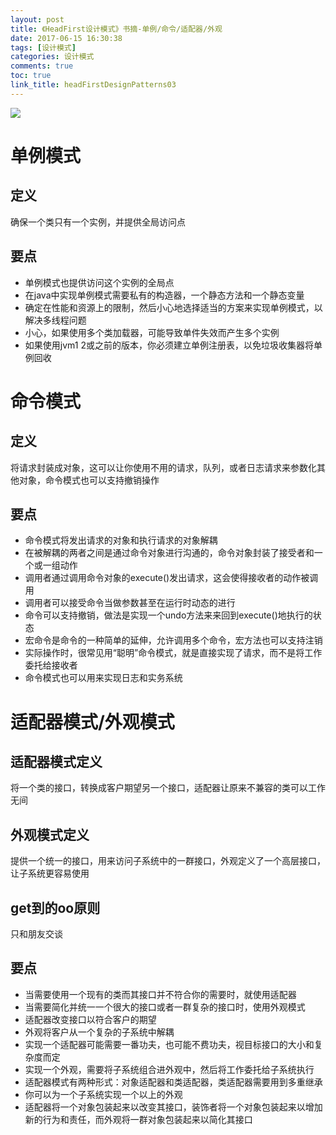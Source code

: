 ```yaml
---
layout: post
title: 《HeadFirst设计模式》书摘-单例/命令/适配器/外观
date: 2017-06-15 16:30:38
tags: [设计模式]
categories: 设计模式
comments: true
toc: true
link_title: headFirstDesignPatterns03
---
```

![](http://onxkn9cbz.bkt.clouddn.com/dp01.jpg)
<!--more-->
# 单例模式
## 定义
确保一个类只有一个实例，并提供全局访问点
## 要点
- 单例模式也提供访问这个实例的全局点
- 在java中实现单例模式需要私有的构造器，一个静态方法和一个静态变量
- 确定在性能和资源上的限制，然后小心地选择适当的方案来实现单例模式，以解决多线程问题
- 小心，如果使用多个类加载器，可能导致单件失效而产生多个实例
- 如果使用jvm1 2或之前的版本，你必须建立单例注册表，以免垃圾收集器将单例回收

# 命令模式
## 定义
将请求封装成对象，这可以让你使用不用的请求，队列，或者日志请求来参数化其他对象，命令模式也可以支持撤销操作
## 要点
- 命令模式将发出请求的对象和执行请求的对象解耦
- 在被解耦的两者之间是通过命令对象进行沟通的，命令对象封装了接受者和一个或一组动作
- 调用者通过调用命令对象的execute()发出请求，这会使得接收者的动作被调用
- 调用者可以接受命令当做参数甚至在运行时动态的进行
- 命令可以支持撤销，做法是实现一个undo方法来来回到execute()地执行的状态
- 宏命令是命令的一种简单的延伸，允许调用多个命令，宏方法也可以支持注销
- 实际操作时，很常见用“聪明”命令模式，就是直接实现了请求，而不是将工作委托给接收者
- 命令模式也可以用来实现日志和实务系统

# 适配器模式/外观模式
## 适配器模式定义
将一个类的接口，转换成客户期望另一个接口，适配器让原来不兼容的类可以工作无间
## 外观模式定义
提供一个统一的接口，用来访问子系统中的一群接口，外观定义了一个高层接口，让子系统更容易使用
## get到的oo原则
只和朋友交谈
## 要点
- 当需要使用一个现有的类而其接口并不符合你的需要时，就使用适配器
- 当需要简化并统一一个很大的接口或者一群复杂的接口时，使用外观模式
- 适配器改变接口以符合客户的期望
- 外观将客户从一个复杂的子系统中解耦
- 实现一个适配器可能需要一番功夫，也可能不费功夫，视目标接口的大小和复杂度而定
- 实现一个外观，需要将子系统组合进外观中，然后将工作委托给子系统执行
- 适配器模式有两种形式：对象适配器和类适配器，类适配器需要用到多重继承
- 你可以为一个子系统实现一个以上的外观
- 适配器将一个对象包装起来以改变其接口，装饰者将一个对象包装起来以增加新的行为和责任，而外观将一群对象包装起来以简化其接口